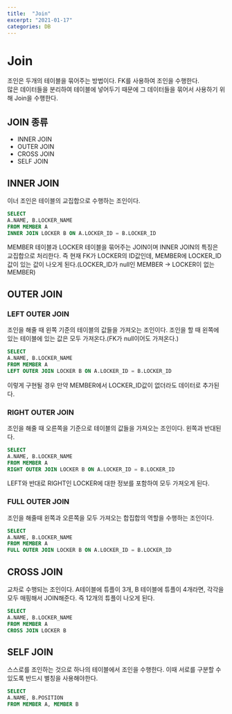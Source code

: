 ```yaml
---
title:  "Join"
excerpt: "2021-01-17"
categories: DB
---
```

# Join
조인은 두개의 테이블을 묶어주는 방법이다. FK를 사용하여 조인을 수행한다.  
많은 데이터들을 분리하여 테이블에 넣어두기 때문에 그 데이터들을 묶어서 사용하기 위해 Join을 수행한다.

## JOIN 종류
- INNER JOIN
- OUTER JOIN
- CROSS JOIN
- SELF JOIN

## INNER JOIN
이너 조인은 테이블의 교집합으로 수행하는 조인이다.
~~~sql
SELECT
A.NAME, B.LOCKER_NAME
FROM MEMBER A
INNER JOIN LOCKER B ON A.LOCKER_ID = B.LOCKER_ID
~~~
MEMBER 테이블과 LOCKER 테이블을 묶어주는 JOIN이며 INNER JOIN의 특징은 교집합으로 처리한다. 즉 현재 FK가 LOCKER의 ID값인데, MEMBER에 LOCKER_ID값이 있는 값이 나오게 된다.(LOCKER_ID가 null인 MEMBER -> LOCKER이 없는 MEMBER)

## OUTER JOIN
### LEFT OUTER JOIN
조인을 해줄 때 왼쪽 기준의 테이블의 값들을 가져오는 조인이다. 조인을 할 때 왼쪽에 있는 테이블에 있는 값은 모두 가져온다.(FK가 null이어도 가져온다.)
~~~sql
SELECT
A.NAME, B.LOCKER_NAME
FROM MEMBER A
LEFT OUTER JOIN LOCKER B ON A.LOCKER_ID = B.LOCKER_ID
~~~
이렇게 구현될 경우 만약 MEMBER에서 LOCKER_ID값이 없더라도 데이터로 추가된다.

### RIGHT OUTER JOIN
조인을 해줄 때 오른쪽을 기준으로 테이블의 값들을 가져오는 조인이다. 왼쪽과 반대된다.
~~~sql
SELECT
A.NAME, B.LOCKER_NAME
FROM MEMBER A
RIGHT OUTER JOIN LOCKER B ON A.LOCKER_ID = B.LOCKER_ID
~~~
LEFT와 반대로 RIGHT인 LOCKER에 대한 정보를 포함하여 모두 가져오게 된다.

### FULL OUTER JOIN
조인을 해줄때 왼쪽과 오른쪽을 모두 가져오는 합집합의 역할을 수행하는 조인이다.
~~~sql
SELECT
A.NAME, B.LOCKER_NAME
FROM MEMBER A
FULL OUTER JOIN LOCKER B ON A.LOCKER_ID = B.LOCKER_ID
~~~

## CROSS JOIN
교차로 수행되는 조인이다. A테이블에 튜플이 3개, B 테이블에 튜플이 4개라면, 각각을 모두 매핑해서 JOIN해준다. 즉 12개의 튜플이 나오게 된다.
~~~sql
SELECT
A.NAME, B.LOCKER_NAME
FROM MEMBER A
CROSS JOIN LOCKER B
~~~

## SELF JOIN
스스로를 조인하는 것으로 하나의 테이블에서 조인을 수행한다. 이때 서로를 구분할 수 있도록 반드시 별칭을 사용해야한다.
~~~sql
SELECT
A.NAME, B.POSITION
FROM MEMBER A, MEMBER B
~~~
